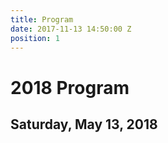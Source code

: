 ```yaml
---
title: Program
date: 2017-11-13 14:50:00 Z
position: 1
---
```


#                                                         2018 Program

##                                                    **Saturday, May 13, 2018**               